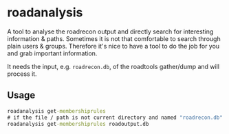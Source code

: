 # roadanalysis

A tool to analyse the roadrecon output and directly search for interesting information & paths.
Sometimes it is not that comfortable to search through plain users & groups. Therefore it's nice to have a tool to do the job for you and grab important information.

It needs the input, e.g. `roadrecon.db`, of the roadtools gather/dump and will process it.

## Usage

```cmd
roadanalysis get-membershiprules
# if the file / path is not current directory and named "roadrecon.db"
roadanalysis get-membershiprules roadoutput.db
```
